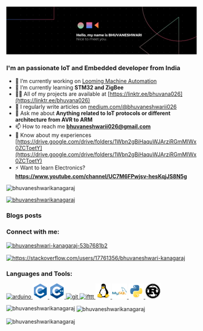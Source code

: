 ![logo](https://github.com/bhuvaneshwarikanagaraj/bhuvaneshwarikanagaraj/blob/main/BHUVANESHWARI%20KANAGARAJ%20(1).png)
<h3 align="left">I'm an passionate IoT and Embedded developer from India</h3>

- 🔭 I’m currently working on [Looming Machine Automation](https://github.com/bhuvaneshwarikanagaraj/LoomingMachine_Automation)
- 🌱 I’m currently learning **STM32 and ZigBee**
- 👨‍💻 All of my projects are available at [https://linktr.ee/bhuvana026](https://linktr.ee/bhuvana026)
- 📝 I regularly write articles on [medium.com/@bhuvaneshwarii026](medium.com/@bhuvaneshwarii026)
- 💬 Ask me about **Anything related to IoT protocols or different architecture from AVR to ARM**
- 📫 How to reach me **bhuvaneshwarii026@gmail.com**
- 📄 Know about my experiences [https://drive.google.com/drive/folders/1Wbn2gBiHaquWJArziRGmMIWx0ZCToetY](https://drive.google.com/drive/folders/1Wbn2gBiHaquWJArziRGmMIWx0ZCToetY)
- ⚡ Want to learn Electronics? **https://www.youtube.com/channel/UC7M6FPwjsv-hesKqjJS8N5g**


<p align="left"> <img src="https://komarev.com/ghpvc/?username=bhuvaneshwarikanagaraj&label=Profile%20views&color=0e75b6&style=flat" alt="bhuvaneshwarikanagaraj" /> </p>

<p align="left"> <a href="https://github.com/ryo-ma/github-profile-trophy"><img src="https://github-profile-trophy.vercel.app/?username=bhuvaneshwarikanagaraj" alt="bhuvaneshwarikanagaraj" /></a> </p>

### Blogs posts
<!-- BLOG-POST-LIST:START -->
<!-- BLOG-POST-LIST:END -->

<h3 align="left">Connect with me:</h3>
<p align="left">
<a href="https://linkedin.com/in/bhuvaneshwari-kanagaraj-53b7681b2" target="blank"><img align="center" src="https://raw.githubusercontent.com/rahuldkjain/github-profile-readme-generator/master/src/images/icons/Social/linked-in-alt.svg" alt="bhuvaneshwari-kanagaraj-53b7681b2" height="30" width="40" /></a>
  
<a href="https://stackoverflow.com/users/https://stackoverflow.com/users/17761356/bhuvaneshwari-kanagaraj" target="blank"><img align="center" src="https://raw.githubusercontent.com/rahuldkjain/github-profile-readme-generator/master/src/images/icons/Social/stack-overflow.svg" alt="https://stackoverflow.com/users/17761356/bhuvaneshwari-kanagaraj" height="30" width="40" /></a>


<h3 align="left">Languages and Tools:</h3>
<p align="left"> <a href="https://www.arduino.cc/" target="_blank" rel="noreferrer"> <img src="https://cdn.worldvectorlogo.com/logos/arduino-1.svg" alt="arduino" width="40" height="40"/> </a> <a href="https://www.cprogramming.com/" target="_blank" rel="noreferrer"> <img src="https://raw.githubusercontent.com/devicons/devicon/master/icons/c/c-original.svg" alt="c" width="40" height="40"/> </a> <a href="https://www.w3schools.com/cpp/" target="_blank" rel="noreferrer"> <img src="https://raw.githubusercontent.com/devicons/devicon/master/icons/cplusplus/cplusplus-original.svg" alt="cplusplus" width="40" height="40"/> </a> <a href="https://git-scm.com/" target="_blank" rel="noreferrer"> <img src="https://www.vectorlogo.zone/logos/git-scm/git-scm-icon.svg" alt="git" width="40" height="40"/> </a> <a href="https://ifttt.com/" target="_blank" rel="noreferrer"> <img src="https://www.vectorlogo.zone/logos/ifttt/ifttt-ar21.svg" alt="ifttt" width="40" height="40"/> </a> <a href="https://www.linux.org/" target="_blank" rel="noreferrer"> <img src="https://raw.githubusercontent.com/devicons/devicon/master/icons/linux/linux-original.svg" alt="linux" width="40" height="40"/> </a> <a href="https://www.mysql.com/" target="_blank" rel="noreferrer"> <img src="https://raw.githubusercontent.com/devicons/devicon/master/icons/mysql/mysql-original-wordmark.svg" alt="mysql" width="40" height="40"/> </a> <a href="https://www.python.org" target="_blank" rel="noreferrer"> <img src="https://raw.githubusercontent.com/devicons/devicon/master/icons/python/python-original.svg" alt="python" width="40" height="40"/> </a> <a href="https://www.rust-lang.org" target="_blank" rel="noreferrer"> <img src="https://raw.githubusercontent.com/devicons/devicon/master/icons/rust/rust-plain.svg" alt="rust" width="40" height="40"/> </a> </p>

<p><img align="left" src="https://github-readme-stats.vercel.app/api/top-langs?username=bhuvaneshwarikanagaraj&show_icons=true&locale=en&layout=compact" alt="bhuvaneshwarikanagaraj" /></p>

<p>&nbsp;<img align="center" src="https://github-readme-stats.vercel.app/api?username=bhuvaneshwarikanagaraj&show_icons=true&locale=en" alt="bhuvaneshwarikanagaraj" /></p>

<p><img align="center" src="https://github-readme-streak-stats.herokuapp.com/?user=bhuvaneshwarikanagaraj&" alt="bhuvaneshwarikanagaraj" /></p>
